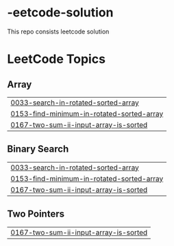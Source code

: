 # -eetcode-solution
This repo consists leetcode solution

<!---LeetCode Topics Start-->
# LeetCode Topics
## Array
|  |
| ------- |
| [0033-search-in-rotated-sorted-array](https://github.com/Chanda9528/leetcodeSolutions/tree/master/0033-search-in-rotated-sorted-array) |
| [0153-find-minimum-in-rotated-sorted-array](https://github.com/Chanda9528/leetcodeSolutions/tree/master/0153-find-minimum-in-rotated-sorted-array) |
| [0167-two-sum-ii-input-array-is-sorted](https://github.com/Chanda9528/leetcodeSolutions/tree/master/0167-two-sum-ii-input-array-is-sorted) |
## Binary Search
|  |
| ------- |
| [0033-search-in-rotated-sorted-array](https://github.com/Chanda9528/leetcodeSolutions/tree/master/0033-search-in-rotated-sorted-array) |
| [0153-find-minimum-in-rotated-sorted-array](https://github.com/Chanda9528/leetcodeSolutions/tree/master/0153-find-minimum-in-rotated-sorted-array) |
| [0167-two-sum-ii-input-array-is-sorted](https://github.com/Chanda9528/leetcodeSolutions/tree/master/0167-two-sum-ii-input-array-is-sorted) |
## Two Pointers
|  |
| ------- |
| [0167-two-sum-ii-input-array-is-sorted](https://github.com/Chanda9528/leetcodeSolutions/tree/master/0167-two-sum-ii-input-array-is-sorted) |
<!---LeetCode Topics End-->